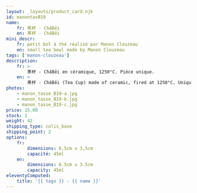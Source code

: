 ```yaml
---
layout: _layouts/product_card.njk
id: manontasB19
name:
    fr: 茶杯 - CháBēi
    en: 茶杯 - CháBēi
mini_descr:
    fr: petit bol à thé réalisé par Manon Clouzeau
    en: small tea bowl made by Manon Clouzeau
tags: ['manon-clouzeau']
description: 
    fr: >
        茶杯 - CháBēi en céramique, 1250°C. Pièce unique.
    en: >
        茶杯 - CháBēi (Tea Cup) made of ceramic, fired at 1250°C. Unique piece.
photos:
    - manon_tasse_B19-a.jpg
    - manon_tasse_B19-b.jpg
    - manon_tasse_B19-c.jpg
price: 15.00
stock: 1
weight: 42
shipping_type: colis_base
shipping_point: 2
options:
    fr:
        dimensions: 6,5cm x 3,5cm
        capacité: 45ml
    en:
        dimensions: 6.5cm x 3.5cm
        capacity: 45ml
eleventyComputed:
    title: '{{ tags }} - {{ name }}'
---
```

